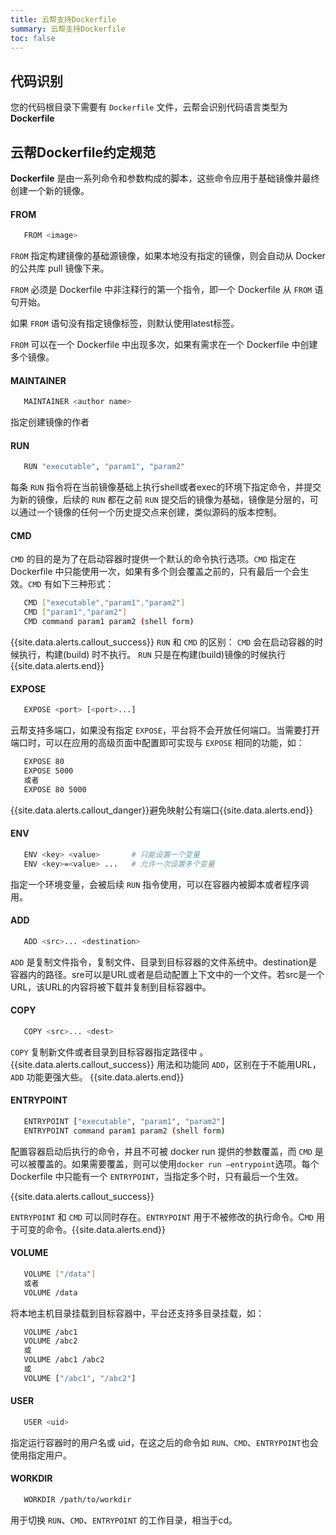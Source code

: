 ```yaml
---
title: 云帮支持Dockerfile
summary: 云帮支持Dockerfile
toc: false
---
```


<div id="toc"></div>

## 代码识别

您的代码根目录下需要有 `Dockerfile` 文件，云帮会识别代码语言类型为**Dockerfile**

## 云帮Dockerfile约定规范

**Dockerfile** 是由一系列命令和参数构成的脚本，这些命令应用于基础镜像并最终创建一个新的镜像。

#### FROM
```bash
   FROM <image>
```

`FROM` 指定构建镜像的基础源镜像，如果本地没有指定的镜像，则会自动从 Docker 的公共库 pull 镜像下来。

`FROM` 必须是 Dockerfile 中非注释行的第一个指令，即一个 Dockerfile 从 `FROM` 语句开始。

如果 `FROM` 语句没有指定镜像标签，则默认使用latest标签。

`FROM` 可以在一个 Dockerfile 中出现多次，如果有需求在一个 Dockerfile 中创建多个镜像。

#### MAINTAINER
```bash
   MAINTAINER <author name>
```

   指定创建镜像的作者

#### RUN
```bash
   RUN "executable", "param1", "param2"
```

每条 `RUN` 指令将在当前镜像基础上执行shell或者exec的环境下指定命令，并提交为新的镜像，后续的 `RUN` 都在之前 `RUN` 提交后的镜像为基础，镜像是分层的，可以通过一个镜像的任何一个历史提交点来创建，类似源码的版本控制。

#### CMD

`CMD` 的目的是为了在启动容器时提供一个默认的命令执行选项。`CMD` 指定在 Dockerfile 中只能使用一次，如果有多个则会覆盖之前的，只有最后一个会生效。`CMD` 有如下三种形式：

```bash
   CMD ["executable","param1","param2"]
   CMD ["param1","param2"]
   CMD command param1 param2 (shell form)
```

   {{site.data.alerts.callout_success}}
   `RUN` 和 `CMD` 的区别：
   `CMD` 会在启动容器的时候执行，构建(build) 时不执行。
   `RUN` 只是在构建(build)镜像的时候执行
   {{site.data.alerts.end}}

#### EXPOSE
```bash
   EXPOSE <port> [<port>...]
```

云帮支持多端口，如果没有指定 `EXPOSE`，平台将不会开放任何端口。当需要打开端口时，可以在应用的高级页面中配置即可实现与 `EXPOSE` 相同的功能，如：

```bash
   EXPOSE 80
   EXPOSE 5000
   或者
   EXPOSE 80 5000
```

{{site.data.alerts.callout_danger}}避免映射公有端口{{site.data.alerts.end}}

#### ENV
```bash
   ENV <key> <value>       # 只能设置一个变量
   ENV <key>=<value> ...   # 允许一次设置多个变量
```

指定一个环境变量，会被后续 `RUN` 指令使用，可以在容器内被脚本或者程序调用。

#### ADD
```bash
   ADD <src>... <destination>
```

`ADD` 是复制文件指令，复制文件、目录到目标容器的文件系统中。destination是容器内的路径。sre可以是URL或者是启动配置上下文中的一个文件。若src是一个URL，该URL的内容将被下载并复制到目标容器中。

#### COPY
```bash
   COPY <src>... <dest>
```

`COPY` 复制新文件或者目录到目标容器指定路径中 。
{{site.data.alerts.callout_success}}
用法和功能同 `ADD`，区别在于不能用URL，`ADD` 功能更强大些。
{{site.data.alerts.end}}

#### ENTRYPOINT
```bash
   ENTRYPOINT ["executable", "param1", "param2"]
   ENTRYPOINT command param1 param2 (shell form)
```

配置容器启动后执行的命令，并且不可被 docker run 提供的参数覆盖，而 `CMD` 是可以被覆盖的。如果需要覆盖，则可以使用`docker run —entrypoint`选项。每个 Dockerfile 中只能有一个 `ENTRYPOINT`，当指定多个时，只有最后一个生效。

{{site.data.alerts.callout_success}}

`ENTRYPOINT` 和 `CMD` 可以同时存在。`ENTRYPOINT` 用于不被修改的执行命令。C`MD` 用于可变的命令。{{site.data.alerts.end}}

#### VOLUME
```bash
   VOLUME ["/data"]
   或者
   VOLUME /data
```

  将本地主机目录挂载到目标容器中，平台还支持多目录挂载，如：

```bash
   VOLUME /abc1
   VOLUME /abc2
   或
   VOLUME /abc1 /abc2
   或
   VOLUME ["/abc1", "/abc2"]
```

#### USER
```bash
   USER <uid>
```
指定运行容器时的用户名或 uid，在这之后的命令如 `RUN`、`CMD`、`ENTRYPOINT`也会使用指定用户。

#### WORKDIR
```bash
   WORKDIR /path/to/workdir
```
用于切换 `RUN`、`CMD`、`ENTRYPOINT` 的工作目录，相当于cd。

